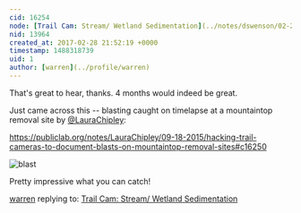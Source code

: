```yaml
---
cid: 16254
node: [Trail Cam: Stream/ Wetland Sedimentation](../notes/dswenson/02-26-2017/trail-cam-stream-wetland-sedimentation)
nid: 13964
created_at: 2017-02-28 21:52:19 +0000
timestamp: 1488318739
uid: 1
author: [warren](../profile/warren)
---
```


That's great to hear, thanks. 4 months would indeed be great. 

Just came across this -- blasting caught on timelapse at a mountaintop removal site by [@LauraChipley](/profile/LauraChipley):

https://publiclab.org/notes/LauraChipley/09-18-2015/hacking-trail-cameras-to-document-blasts-on-mountaintop-removal-sites#c16250

![blast](https://publiclab.org/system/images/photos/000/019/689/large/Screen_Shot_2017-02-28_at_2.34.17_PM.png)

Pretty impressive what you can catch!

[warren](../profile/warren) replying to: [Trail Cam: Stream/ Wetland Sedimentation](../notes/dswenson/02-26-2017/trail-cam-stream-wetland-sedimentation)

